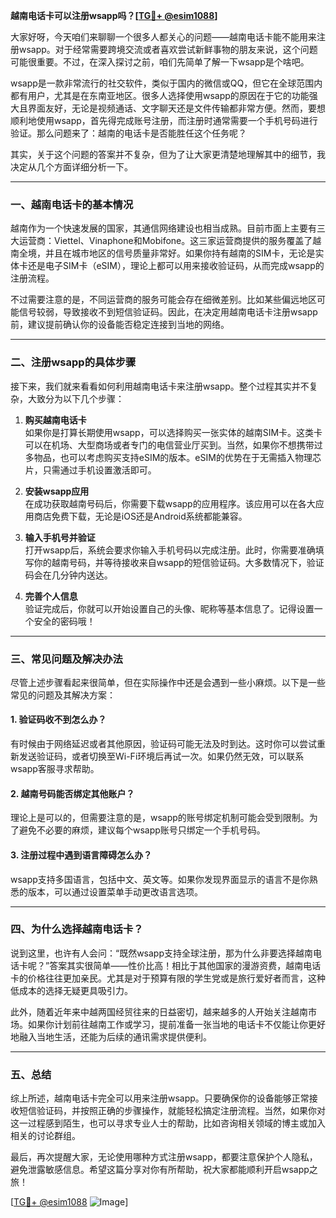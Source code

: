 **越南电话卡可以注册wsapp吗？[[TG💪+ @esim1088](https://t.me/s/esim1088)]**

大家好呀，今天咱们来聊聊一个很多人都关心的问题——越南电话卡能不能用来注册wsapp。对于经常需要跨境交流或者喜欢尝试新鲜事物的朋友来说，这个问题可能很重要。不过，在深入探讨之前，咱们先简单了解一下wsapp是个啥吧。

wsapp是一款非常流行的社交软件，类似于国内的微信或QQ，但它在全球范围内都有用户，尤其是在东南亚地区。很多人选择使用wsapp的原因在于它的功能强大且界面友好，无论是视频通话、文字聊天还是文件传输都非常方便。然而，要想顺利地使用wsapp，首先得完成账号注册，而注册时通常需要一个手机号码进行验证。那么问题来了：越南的电话卡是否能胜任这个任务呢？

其实，关于这个问题的答案并不复杂，但为了让大家更清楚地理解其中的细节，我决定从几个方面详细分析一下。

---

### **一、越南电话卡的基本情况**

越南作为一个快速发展的国家，其通信网络建设也相当成熟。目前市面上主要有三大运营商：Viettel、Vinaphone和Mobifone。这三家运营商提供的服务覆盖了越南全境，并且在城市地区的信号质量非常好。如果你持有越南的SIM卡，无论是实体卡还是电子SIM卡（eSIM），理论上都可以用来接收验证码，从而完成wsapp的注册流程。

不过需要注意的是，不同运营商的服务可能会存在细微差别。比如某些偏远地区可能信号较弱，导致接收不到短信验证码。因此，在决定用越南电话卡注册wsapp前，建议提前确认你的设备能否稳定连接到当地的网络。

---

### **二、注册wsapp的具体步骤**

接下来，我们就来看看如何利用越南电话卡来注册wsapp。整个过程其实并不复杂，大致分为以下几个步骤：

1. **购买越南电话卡**  
   如果你是打算长期使用wsapp，可以选择购买一张实体的越南SIM卡。这类卡可以在机场、大型商场或者专门的电信营业厅买到。当然，如果你不想携带过多物品，也可以考虑购买支持eSIM的版本。eSIM的优势在于无需插入物理芯片，只需通过手机设置激活即可。

2. **安装wsapp应用**  
   在成功获取越南号码后，你需要下载wsapp的应用程序。该应用可以在各大应用商店免费下载，无论是iOS还是Android系统都能兼容。

3. **输入手机号并验证**  
   打开wsapp后，系统会要求你输入手机号码以完成注册。此时，你需要准确填写你的越南号码，并等待接收来自wsapp的短信验证码。大多数情况下，验证码会在几分钟内送达。

4. **完善个人信息**  
   验证完成后，你就可以开始设置自己的头像、昵称等基本信息了。记得设置一个安全的密码哦！

---

### **三、常见问题及解决办法**

尽管上述步骤看起来很简单，但在实际操作中还是会遇到一些小麻烦。以下是一些常见的问题及其解决方案：

#### **1. 验证码收不到怎么办？**
有时候由于网络延迟或者其他原因，验证码可能无法及时到达。这时你可以尝试重新发送验证码，或者切换至Wi-Fi环境后再试一次。如果仍然无效，可以联系wsapp客服寻求帮助。

#### **2. 越南号码能否绑定其他账户？**
理论上是可以的，但需要注意的是，wsapp的账号绑定机制可能会受到限制。为了避免不必要的麻烦，建议每个wsapp账号只绑定一个手机号码。

#### **3. 注册过程中遇到语言障碍怎么办？**
wsapp支持多国语言，包括中文、英文等。如果你发现界面显示的语言不是你熟悉的版本，可以通过设置菜单手动更改语言选项。

---

### **四、为什么选择越南电话卡？**

说到这里，也许有人会问：“既然wsapp支持全球注册，那为什么非要选择越南电话卡呢？”答案其实很简单——性价比高！相比于其他国家的漫游资费，越南电话卡的价格往往更加亲民。尤其是对于预算有限的学生党或是旅行爱好者而言，这种低成本的选择无疑更具吸引力。

此外，随着近年来中越两国经贸往来的日益密切，越来越多的人开始关注越南市场。如果你计划前往越南工作或学习，提前准备一张当地的电话卡不仅能让你更好地融入当地生活，还能为后续的通讯需求提供便利。

---

### **五、总结**

综上所述，越南电话卡完全可以用来注册wsapp。只要确保你的设备能够正常接收短信验证码，并按照正确的步骤操作，就能轻松搞定注册流程。当然，如果你对这一过程感到陌生，也可以寻求专业人士的帮助，比如咨询相关领域的博主或加入相关的讨论群组。

最后，再次提醒大家，无论使用哪种方式注册wsapp，都要注意保护个人隐私，避免泄露敏感信息。希望这篇分享对你有所帮助，祝大家都能顺利开启wsapp之旅！

[[TG💪+ @esim1088](https://t.me/s/esim1088) ![Image](https://i.postimg.cc/4NQfJmqS/Snipaste-2025-05-13-00-14-12.png)]